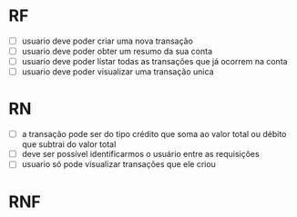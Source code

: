 # RF

- [ ] usuario deve poder criar uma nova transação
- [ ] usuario deve poder obter um resumo da sua conta
- [ ] usuario deve poder listar todas as transações que já ocorrem na conta
- [ ] usuario deve poder visualizar uma transação unica

# RN

- [ ] a transação pode ser do tipo crédito que soma ao valor total ou débito que subtrai do valor total
- [ ] deve ser possível identificarmos o usuário entre as requisições
- [ ] usuario só pode visualizar transações que ele criou

# RNF
